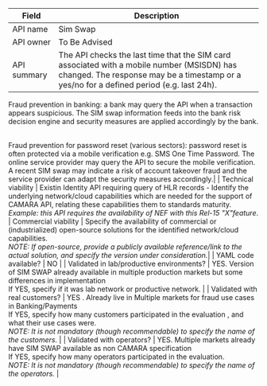 | **Field** | Description | 
| ---- | ----- |
| API name | Sim Swap |
| API owner | To Be Advised |
| API summary | The API checks the last time that the SIM card associated with a mobile number (MSISDN) has changed. The response may be a timestamp or a yes/no for a defined period (e.g. last 24h). 
Fraud prevention in banking: a bank may query the API when a transaction appears suspicious. The SIM swap information feeds into the bank risk decision engine and security measures are applied accordingly by the bank. ​

Fraud prevention for password reset (various sectors): password reset is often protected via a mobile verification e.g. SMS One Time Password. The online service provider may query the API to secure the mobile verification. A recent SIM swap may indicate a risk of account takeover fraud and the service provider can adapt the security measures accordingly.|
| Technical viability | Existin Identity API requiring query of HLR records - Identify the underlying network/cloud capabilities which are needed for the support of CAMARA API, relating these capabilities them to standards maturity. <br><em>Example: this API requires the availability of NEF with this Rel-15 "X"feature</em>. 
| Commercial viability | Specify the availability of commercial or (industrialized) open-source solutions for the identified network/cloud capabilities. <br><em> NOTE: If open-source, provide a publicly available reference/link to the actual solution, and specify the version under consideration.</em>|
| YAML code available? | NO |
| Validated in lab/productive environments? | YES. Version of SIM SWAP already available in multiple production markets but some differences in implementation <br>If YES, specify if it was lab network or productive network. |
| Validated with real customers? | YES . Already live in Multiple markets for fraud use cases in Banking/Payments <br>If YES, specify how many customers participated in the evaluation , and what their use cases were. <br><em>NOTE: It is not mandatory (though recommendable) to specify the name of the customers. </em> |
| Validated with operators? | YES. Multiple markets already have SIM SWAP available as non CAMARA specification  <br> If YES, specify how many operators participated in the evaluation. <br><em>NOTE: It is not mandatory (though recommendable) to specify the name of the operators. </em> |


